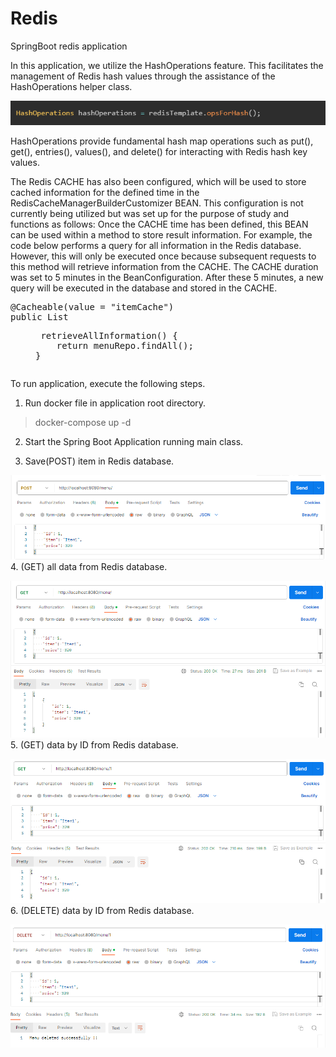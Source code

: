 # Redis

SpringBoot redis application

In this application, we utilize the HashOperations feature. This facilitates the management of Redis hash values through the assistance of the HashOperations helper class.

![img_4.png](img_4.png)

HashOperations provide fundamental hash map operations such as put(), get(), entries(), values(), and delete() for interacting with Redis hash key values.

The Redis CACHE has also been configured, which will be used to store cached information for the defined time in the RedisCacheManagerBuilderCustomizer BEAN.
This configuration is not currently being utilized but was set up for the purpose of study and functions as follows:
Once the CACHE time has been defined, this BEAN can be used within a method to store result information.
For example, the code below performs a query for all information in the Redis database. However, this will only be executed once because subsequent requests to this 
method will retrieve information from the CACHE. The CACHE duration was set to 5 minutes in the BeanConfiguration. After these 5 minutes, a new query will be executed in the database and stored in the CACHE.
<pre>
@Cacheable(value = "itemCache")
public List<Menu> retrieveAllInformation() {
    return menuRepo.findAll();
}
</pre>

To run application, execute the following steps.
1. Run docker file in application root directory.
> docker-compose up -d
2. Start the Spring Boot Application running main class.

3. Save(POST) item in Redis database.

![img_1.png](img_1.png)
4. (GET) all data from Redis database.

![img.png](img.png)
5. (GET) data by ID from Redis database.

![img_2.png](img_2.png)
6. (DELETE) data by ID from Redis database.

![img_3.png](img_3.png)